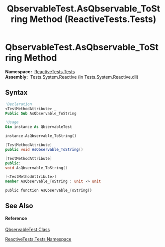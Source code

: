 ﻿---
title: QbservableTest.AsQbservable_ToString Method  (ReactiveTests.Tests)
TOCTitle: AsQbservable_ToString Method
ms:assetid: M:ReactiveTests.Tests.QbservableTest.AsQbservable_ToString
ms:mtpsurl: https://msdn.microsoft.com/en-us/library/reactivetests.tests.qbservabletest.asqbservable_tostring(v=VS.103)
ms:contentKeyID: 36621078
ms.date: 06/28/2011
mtps_version: v=VS.103
f1_keywords:
- ReactiveTests.Tests.QbservableTest.AsQbservable_ToString
dev_langs:
- CSharp
- JScript
- VB
- FSharp
- c++
---

# QbservableTest.AsQbservable\_ToString Method

**Namespace:**  [ReactiveTests.Tests](hh289046\(v=vs.103\).md)  
**Assembly:**  Tests.System.Reactive (in Tests.System.Reactive.dll)

## Syntax

``` vb
'Declaration
<TestMethodAttribute> _
Public Sub AsQbservable_ToString
```

``` vb
'Usage
Dim instance As QbservableTest

instance.AsQbservable_ToString()
```

``` csharp
[TestMethodAttribute]
public void AsQbservable_ToString()
```

``` c++
[TestMethodAttribute]
public:
void AsQbservable_ToString()
```

``` fsharp
[<TestMethodAttribute>]
member AsQbservable_ToString : unit -> unit 
```

``` jscript
public function AsQbservable_ToString()
```

## See Also

#### Reference

[QbservableTest Class](hh315250\(v=vs.103\).md)

[ReactiveTests.Tests Namespace](hh289046\(v=vs.103\).md)

